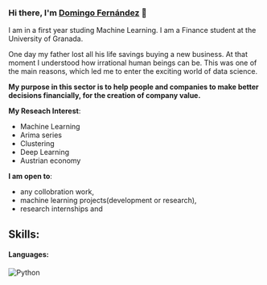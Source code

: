 ### Hi there, I'm [Domingo Fernández](https://www.linkedin.com/in/domingo-fern%C3%A1ndez-41b556ba/) 👋

I am in a first year studing Machine Learning. I am a Finance student at the University of Granada. 

One day my father lost all his life savings buying a new business. At that moment I understood how irrational human beings can be. 
This was one of the main reasons, which led me to enter the exciting world of data science. 

**My purpose in this sector is to help people and companies to make better decisions financially, for the creation of company value.**

**My Reseach Interest**:
- Machine Learning
- Arima series
- Clustering
- Deep Learning
- Austrian economy

 **I am open to**:

- any collobration work,
- machine learning projects(development or research),
- research internships and

## Skills:

#### Languages:
![Python](https://img.shields.io/badge/Python-3776AB?style=for-the-badge&logo=python&logoColor=white)&nbsp;

